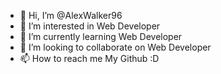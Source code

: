 - 👋 Hi, I’m @AlexWalker96
- 👀 I’m interested in Web Developer
- 🌱 I’m currently learning Web Developer
- 💞️ I’m looking to collaborate on Web Developer
- 📫 How to reach me My Github :D

<!---
AlexWalker96/AlexWalker96 is a ✨ special ✨ repository because its `README.md` (this file) appears on your GitHub profile.
You can click the Preview link to take a look at your changes.
--->

